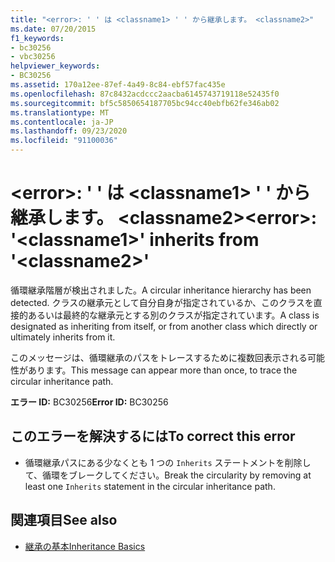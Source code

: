 ```yaml
---
title: "<error>: ' ' は <classname1> ' ' から継承します。 <classname2>"
ms.date: 07/20/2015
f1_keywords:
- bc30256
- vbc30256
helpviewer_keywords:
- BC30256
ms.assetid: 170a12ee-87ef-4a49-8c84-ebf57fac435e
ms.openlocfilehash: 87c8432acdccc2aacba6145743719118e52435f0
ms.sourcegitcommit: bf5c5850654187705bc94cc40ebfb62fe346ab02
ms.translationtype: MT
ms.contentlocale: ja-JP
ms.lasthandoff: 09/23/2020
ms.locfileid: "91100036"
---
```

# <a name="error-classname1-inherits-from-classname2"></a><span data-ttu-id="fcbfb-102">\<error>: ' ' は \<classname1> ' ' から継承します。 \<classname2></span><span class="sxs-lookup"><span data-stu-id="fcbfb-102">\<error>: '\<classname1>' inherits from '\<classname2>'</span></span>

<span data-ttu-id="fcbfb-103">循環継承階層が検出されました。</span><span class="sxs-lookup"><span data-stu-id="fcbfb-103">A circular inheritance hierarchy has been detected.</span></span> <span data-ttu-id="fcbfb-104">クラスの継承元として自分自身が指定されているか、このクラスを直接的あるいは最終的な継承元とする別のクラスが指定されています。</span><span class="sxs-lookup"><span data-stu-id="fcbfb-104">A class is designated as inheriting from itself, or from another class which directly or ultimately inherits from it.</span></span>  
  
 <span data-ttu-id="fcbfb-105">このメッセージは、循環継承のパスをトレースするために複数回表示される可能性があります。</span><span class="sxs-lookup"><span data-stu-id="fcbfb-105">This message can appear more than once, to trace the circular inheritance path.</span></span>  
  
 <span data-ttu-id="fcbfb-106">**エラー ID:** BC30256</span><span class="sxs-lookup"><span data-stu-id="fcbfb-106">**Error ID:** BC30256</span></span>  
  
## <a name="to-correct-this-error"></a><span data-ttu-id="fcbfb-107">このエラーを解決するには</span><span class="sxs-lookup"><span data-stu-id="fcbfb-107">To correct this error</span></span>  
  
- <span data-ttu-id="fcbfb-108">循環継承パスにある少なくとも 1 つの `Inherits` ステートメントを削除して、循環をブレークしてください。</span><span class="sxs-lookup"><span data-stu-id="fcbfb-108">Break the circularity by removing at least one `Inherits` statement in the circular inheritance path.</span></span>  
  
## <a name="see-also"></a><span data-ttu-id="fcbfb-109">関連項目</span><span class="sxs-lookup"><span data-stu-id="fcbfb-109">See also</span></span>

- [<span data-ttu-id="fcbfb-110">継承の基本</span><span class="sxs-lookup"><span data-stu-id="fcbfb-110">Inheritance Basics</span></span>](../programming-guide/language-features/objects-and-classes/inheritance-basics.md)
